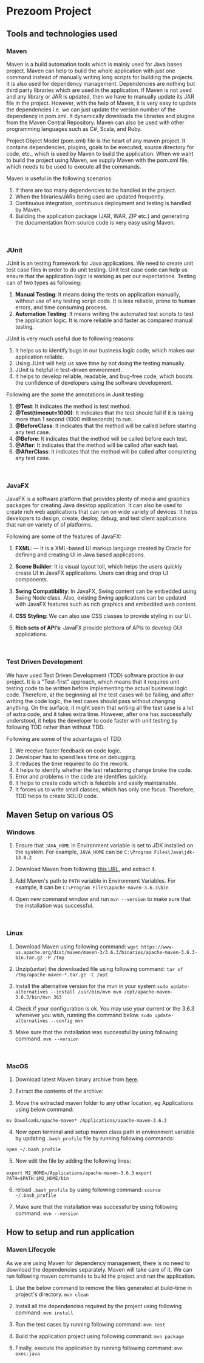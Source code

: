 # Prezoom Project

## Tools and technologies used

### Maven
Maven is a build automation tools which is mainly used for Java bases project. Maven can help to build the whole application with just one command instead of manually writing long scripts for building the projects. It is also used for dependency management. Dependencies are nothing but third party libraries which are used in the application. If Maven is not used and any library or JAR is updated, then we have to manually update its JAR file in the project. However, with the help of Maven, it is very easy to update the dependencies i.e. we can just update the version number of the dependency in pom.xml. It dynamically downloads the libraries and plugins from the Maven Central Repository. Maven can also be used with other programming languages such as C#, Scala, and Ruby.

Project Object Model (pom.xml) file is the heart of any maven project. It contains dependencies, plugins, goals to be executed, source directory for code, etc., which is used by Maven to build the application. When we want to build the project using Maven, we supply Maven with the pom.xml file, which needs to be used to execute all the commands.

Maven is useful in the following scenarios:
1. If there are too many dependencies to be handled in the project.
2. When the libraries/JARs being used are updated frequently.
3. Continuous integration, continuous deployment and testing is handled by Maven.
4. Building the application package (JAR, WAR, ZIP etc.) and generating the documentation from source code is very easy using Maven.

<br/>

### JUnit
JUnit is an testing framework for Java applications. We need to create unit test case files in order to do unit testing. Unit test case code can help us ensure that the application logic is working as per our expectations.
Testing can of two types as following:
1. **Manual Testing**: It means doing the tests on application manually, without use of any testing script code. It is less reliable, prone to human errors, and time consuming process.
2. **Automation Testing**: It means writing the automated test scripts to test the application logic. It is more reliable and faster as compared manual testing.

JUnit is very much useful due to following reasons:
1. It helps us to identify bugs in our business logic code, which makes our application reliable.
2. Using JUnit will help us save time by not doing the testing manually.
3. JUnit is helpful in test-driven environment.
4. It helps to develop reliable, readable, and bug-free code, which boosts the confidence of developers using the software development.

Following are the some the annotations in Junit testing:
1. **@Test**: It indicates the method is test method.
2. **@Test(timeout=1000)**: It indicates that the test should fail if it is taking more than 1 second (1000 milliseconds) to run.
3. **@BeforeClass**: It indicates that the method will be called before starting any test case.
4. **@Before**: It indicates that the method will be called before each test.
5. **@After**: It indicates that the method will be called after each test.
6. **@AfterClass**: It indicates that the method will be called after completing any test case.

<br/>

### JavaFX
JavaFX is a software platform that provides plenty of media and graphics packages for creating Java desktop application. It can also be used to create rich web applications that can run on wide variety of devices. It helps developers to design, create, deploy, debug, and test client applications that run on variety of of platforms.

Following are some of the features of JavaFX:
1. **FXML**: — It is a XML-based UI markup language created by Oracle for defining and creating UI in Java based applications.

2. **Scene Builder**: It is visual layout toll, which helps the users quickly create UI in JavaFX applications. Users can drag and drop UI components.

3. **Swing Compatibility**: In JavaFX, Swing content can be embedded using Swing Node class. Also, existing Swing applications can be updated with JavaFX features such as rich graphics and embedded web content.

4. **CSS Styling**: We can also use CSS classes to provide styling in our UI.

5. **Rich sets of API’s**: JavaFX provide plethora of APIs to develop GUI applications.

<br/>

### Test Driven Development
We have used Test Driven Development (TDD) software practice in our project. It is a "Test-first" approach, which means that it requires unit testing code to be written before implementing the actual business logic code. Therefore, at the beginning all the test cases will be failing, and after writing the code logic, the test cases should pass without changing anything. On the surface, it might seem that writing all the test case is a lot of extra code, and it takes extra time. However, after one has successfully understood, it helps the developer to code faster with unit testing by following TDD rather than without TDD.

Following are some of the advantages of TDD.
1. We receive faster feedback on code logic.
2. Developer has to spend less time on debugging.
3. It reduces the time required to do the rework.
4. It helps to identify whether the last refactoring change broke the code.
5. Error and problems in the code are identifies quickly.
6. It helps to create code which is felexible and easily maintainable.
7. It forces us to write small classes, which has only one focus. Therefore, TDD helps to create SOLID code.

## Maven Setup on various OS

### Windows
1. Ensure that `JAVA_HOME` in Environment variable is set to JDK installed on the system.
For example, `JAVA_HOME` can be `C:\Program Files\Java\jdk-13.0.2`

2. Download Maven from following [this URL](http://maven.apache.org/download.cgi), and extract it.

3. Add Maven's path to `PATH` variable in Environment Variables. For example, it can be `C:\Program Files\apache-maven-3.6.3\bin`

4. Open new command window and run `mvn --version` to make sure that the installation was successful.

<br/>

### Linux
1. Download Maven using following command:
`wget https://www-us.apache.org/dist/maven/maven-3/3.6.3/binaries/apache-maven-3.6.3-bin.tar.gz -P /tmp`

2. Unzip(untar) the downloaded file using following command:
`tar xf /tmp/apache-maven-*.tar.gz -C /opt`

3. Install the alternative version for the mvn in your system
`sudo update-alternatives --install /usr/bin/mvn mvn /opt/apache-maven-3.6.3/bin/mvn 363`

4. Check if your configuration is ok. You may use your current or the 3.6.3 whenever you wish, running the command below.
`sudo update-alternatives --config mvn`

5. Make sure that the installation was successful by using following command.
`mvn --version`

<br/>

### MacOS
1.  Download  latest Maven  binary archive from [here](http://maven.apache.org/download.cgi).

2. Extract the contents of the archive:

3. Move the extracted maven folder to any other location, eg Applications using below command:

`mv Downloads/apache-maven* /Applications/apache-maven-3.6.3`

4. Now open terminal and setup maven class path in environment variable by updating  `.bash_profile`  file by running following commands:

`open ~/.bash_profile`
 
5. Now edit the file by adding the following lines:

`export M2_HOME=/Applications/apache-maven-3.6.3` 
`export PATH=$PATH:$M2_HOME/bin`

6. reload  `.bash_profile` by using following command:
`source ~/.bash_profile`

7. Make sure that the installation was successful by using following command.
`mvn --version`

## How to setup and run application

### Maven Lifecycle
As we are using Maven for dependency management, there is no need to download the dependencies separately. Maven will take care of it. We can run following maven commands to build the project  and run the application.

1. Use the below command to remove the files generated at build-time in project's directory.
`mvn clean`

2.  Install all the dependencies required by the project using following command:
`mvn install`

3. Run the test cases by running following command:
`mvn test`

4. Build the application project using following command:
`mvn package`

5. Finally, execute the application by running following command:
`mvn exec:java`
